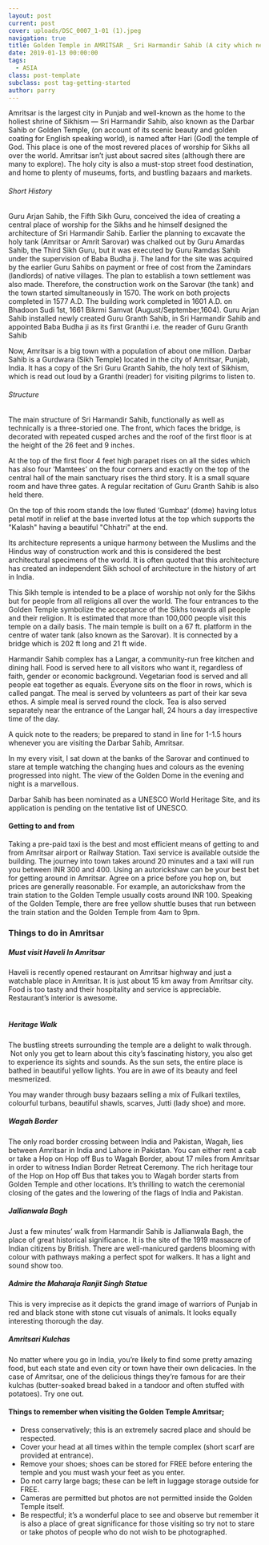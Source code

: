 ```yaml
---
layout: post
current: post
cover: uploads/DSC_0007_1-01 (1).jpeg
navigation: true
title: Golden Temple in AMRITSAR _ Sri Harmandir Sahib (A city which never sleeps)
date: 2019-01-13 00:00:00
tags:
  - ASIA
class: post-template
subclass: post tag-getting-started
author: parry
---
```


Amritsar is the largest city in Punjab and well-known as the home to the holiest shrine of Sikhism — Sri Harmandir Sahib, also known as the Darbar Sahib or Golden Temple, (on account of its scenic beauty and golden coating for English speaking world), is named after Hari (God) the temple of God. This place is one of the most revered places of worship for Sikhs all over the world. Amritsar isn’t just about sacred sites (although there are many to explore). The holy city is also a must-stop street food destination, and home to plenty of museums, forts, and bustling bazaars and markets.

###### Short History

Guru Arjan Sahib, the Fifth Sikh Guru, conceived the idea of creating a central place of worship for the Sikhs and he himself designed the architecture of Sri Harmandir Sahib. Earlier the planning to excavate the holy tank (Amritsar or Amrit Sarovar) was chalked out by Guru Amardas Sahib, the Third Sikh Guru, but it was executed by Guru Ramdas Sahib under the supervision of Baba Budha ji. The land for the site was acquired by the earlier Guru Sahibs on payment or free of cost from the Zamindars (landlords) of native villages. The plan to establish a town settlement was also made. Therefore, the construction work on the Sarovar (the tank) and the town started simultaneously in 1570. The work on both projects completed in 1577 A.D. The building work completed in 1601 A.D. on Bhadoon Sudi 1st, 1661 Bikrmi Samvat (August/September,1604). Guru Arjan Sahib installed newly created Guru Granth Sahib, in Sri Harmandir Sahib and appointed Baba Budha ji as its first Granthi i.e. the reader of Guru Granth Sahib

Now, Amritsar is a big town with a population of about one million. Darbar Sahib is a Gurdwara (Sikh Temple) located in the city of Amritsar, Punjab, India. It has a copy of the Sri Guru Granth Sahib, the holy text of Sikhism, which is read out loud by a Granthi (reader) for visiting pilgrims to listen to.

###### Structure

The main structure of Sri Harmandir Sahib, functionally as well as technically is a three-storied one. The front, which faces the bridge, is decorated with repeated cusped arches and the roof of the first floor is at the height of the 26 feet and 9 inches.

At the top of the first floor 4 feet high parapet rises on all the sides which has also four ‘Mamtees’ on the four corners and exactly on the top of the central hall of the main sanctuary rises the third story. It is a small square room and have three gates. A regular recitation of Guru Granth Sahib is also held there.

On the top of this room stands the low fluted ‘Gumbaz’ (dome) having lotus petal motif in relief at the base inverted lotus at the top which supports the "Kalash" having a beautiful "Chhatri" at the end.

Its architecture represents a unique harmony between the Muslims and the Hindus way of construction work and this is considered the best architectural specimens of the world. It is often quoted that this architecture has created an independent Sikh school of architecture in the history of art in India.

This Sikh temple is intended to be a place of worship not only for the Sikhs but for people from all religions all over the world. The four entrances to the Golden Temple symbolize the acceptance of the Sikhs towards all people and their religion. It is estimated that more than 100,000 people visit this temple on a daily basis. The main temple is built on a 67 ft. platform in the centre of water tank (also known as the Sarovar). It is connected by a bridge which is 202 ft long and 21 ft wide.&nbsp;

Harmandir Sahib complex has a Langar, a community-run free kitchen and dining hall. Food is served here to all visitors who want it, regardless of faith, gender or economic background. Vegetarian food is served and all people eat together as equals. Everyone sits on the floor in rows, which is called pangat. The meal is served by volunteers as part of their kar seva ethos. A simple meal is served round the clock. Tea is also served separately near the entrance of the Langar hall, 24 hours a day irrespective time of the day.

A quick note to the readers; be prepared to stand in line for 1-1.5 hours whenever you are visiting the Darbar Sahib, Amritsar.

In my every visit, I sat down at the banks of the Sarovar and continued to stare at temple watching the changing hues and colours as the evening progressed into night. The view of the Golden Dome in the evening and night is a marvellous.

Darbar Sahib has been nominated as a UNESCO World Heritage Site, and its application is pending on the tentative list of UNESCO.

#### Getting to and from

Taking a pre-paid taxi is the best and most efficient means of getting to and from Amritsar airport or Railway Station. Taxi service is available outside the building. The journey into town takes around 20 minutes and a taxi will run you between INR 300 and 400. Using an autorickshaw can be your best bet for getting around in Amritsar. Agree on a price before you hop on, but prices are generally reasonable. For example, an autorickshaw from the train station to the Golden Temple usually costs around INR 100. Speaking of the Golden Temple, there are free yellow shuttle buses that run between the train station and the Golden Temple from 4am to 9pm.

### Things to do in Amritsar

##### Must visit Haveli In Amritsar

Haveli is recently opened restaurant on Amritsar highway and just a watchable place in Amritsar. It is just about 15 km away from Amritsar city. Food is too tasty and their hospitality and service is appreciable. Restaurant’s interior is awesome.

##### <br>Heritage Walk

The bustling streets surrounding the temple are a delight to walk through. &nbsp;Not only you get to learn about this city’s fascinating history, you also get to experience its sights and sounds. As the sun sets, the entire place is bathed in beautiful yellow lights. You are in awe of its beauty and feel mesmerized.

You may wander through busy bazaars selling a mix of Fulkari textiles, colourful turbans, beautiful shawls, scarves, Jutti (lady shoe) and more.

##### Wagah Border

The only road border crossing between India and Pakistan, Wagah, lies between Amritsar in India and Lahore in Pakistan. You can either rent a cab or take a Hop on Hop off Bus to Wagah Border, about 17 miles from Amritsar in order to witness Indian Border Retreat Ceremony. The rich heritage tour of the Hop on Hop off Bus that takes you to Wagah border starts from Golden Temple and other locations. It’s thrilling to watch the ceremonial closing of the gates and the lowering of the flags of India and Pakistan.&nbsp;

##### Jallianwala Bagh

Just a few minutes’ walk from Harmandir Sahib is Jallianwala Bagh, the place of great historical significance. It is the site of the 1919 massacre of Indian citizens by British. There are well-manicured gardens blooming with colour with pathways making a perfect spot for walkers. It has a light and sound show too.&nbsp;

##### Admire the Maharaja Ranjit Singh Statue

This is very imprecise as it depicts the grand image of warriors of Punjab in red and black stone with stone cut visuals of animals. It looks equally interesting thorough the day.

##### Amritsari Kulchas

No matter where you go in India, you’re likely to find some pretty amazing food, but each state and even city or town have their own delicacies. In the case of Amritsar, one of the delicious things they’re famous for are their kulchas (butter-soaked bread baked in a tandoor and often stuffed with potatoes). Try one out.&nbsp;

#### Things to remember when visiting the Golden Temple Amritsar;

* Dress conservatively; this is an extremely sacred place and should be respected.
* Cover your head at all times within the temple complex (short scarf are provided at entrance).
* Remove your shoes; shoes can be stored for FREE before entering the temple and you must wash your feet as you enter.
* Do not carry large bags; these can be left in luggage storage outside for FREE.
* Cameras are permitted but photos are not permitted inside the Golden Temple itself.
* Be respectful; it’s a wonderful place to see and observe but remember it is also a place of great significance for those visiting so try not to stare or take photos of people who do not wish to be photographed.